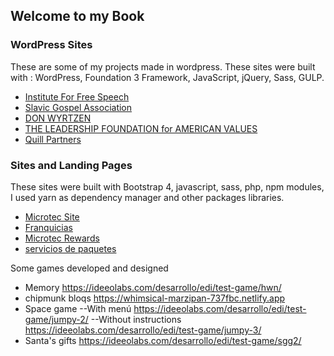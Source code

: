 ## Welcome to my Book


### WordPress Sites
These are some of my projects made in wordpress. These sites were built with :
WordPress, Foundation 3 Framework, JavaScript, jQuery, Sass, GULP.

- [Institute For Free Speech](https://www.ifs.org/blog/)
- [Slavic Gospel Association](https://www.sga.org/)
- [DON WYRTZEN](https://www.donwyrtzen.com/)
- [THE LEADERSHIP FOUNDATION for AMERICAN VALUES](https://leadershipamerica.org)
- [Quill Partners](https://quillpartnersllc.com)


### Sites and Landing Pages

These sites were built with Bootstrap 4, javascript, sass, php, npm modules, I used yarn as dependency manager and other packages libraries.

- [Microtec Site](https://www.microtecmx.com)
- [Franquicias](https://micro-tec.com.mx/pagina/franquicias-microtec/)
- [Microtec Rewards](https://www.microtecmx.com/rewards/)
- [servicios de paquetes](https://www.microtecmx.com/paqueteshome/)

Some games developed and designed
- Memory
https://ideeolabs.com/desarrollo/edi/test-game/hwn/
- chipmunk bloqs
https://whimsical-marzipan-737fbc.netlify.app
- Space game
--With menú
https://ideeolabs.com/desarrollo/edi/test-game/jumpy-2/
--Without instructions
https://ideeolabs.com/desarrollo/edi/test-game/jumpy-3/
- Santa's gifts
https://ideeolabs.com/desarrollo/edi/test-game/sgg2/

